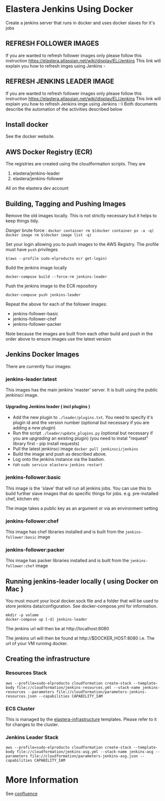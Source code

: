 # Elastera Jenkins Using Docker

Create a jenkins server that runs in docker and uses docker slaves for it's jobs

## REFRESH FOLLOWER IMAGES
If you are wanted to refresh follower images only please follow this instruction
https://elastera.atlassian.net/wiki/display/EL/Jenkins
This link will explain you how to refresh imges using Jenkins - 
## REFRESH JENKINS LEADER IMAGE
If you are wanted to refresh follower images only please follow this instruction
https://elastera.atlassian.net/wiki/display/EL/Jenkins
This link will explain you how to refresh Jenkins imge using Jenkins :-)
Both documents describe the automation of the activities described below


## Install docker

See the docker website.

## AWS Docker Registry (ECR)

The registries are created using the cloudformation scripts. They are

1. elastera/jenkins-leader
2. elastera/jenkins-follower

All on the elastera dev account

## Building, Tagging and Pushing Images

Remove the old images locally. This is not strictly necessary but it helps to keep things tidy.

*Danger* brute force :
`docker container rm $(docker container ps -a -q)`
`docker image rm $(docker image list -q)`

Set your login allowing you to push images to the AWS Registry. The profile must have `push` privileges

`$(aws --profile sudo-elproducto ecr get-login)`

Build the jenkins image locally

`docker-compose build --force-rm jenkins-leader`

Push the jenkins image to the ECR repository

`docker-compose push jenkins-leader`

Repeat the above for each of the follower images:
* jenkins-follower-basic
* jenkins-follower-chef
* jenkins-follower-packer

Note because the images are built from each other build and push in the order above to ensure images use the latest version

## Jenkins Docker Images

There are currently four images:

### jenkins-leader:latest

This images has the main jenkins 'master' server. It is built using the public jenkinsci image.

#### Upgrading Jenkins leader ( incl plugins )

* Add the new plugin to `./leader/plugins.txt`. You need to specify it's plugin id and the version number (optional but necessary if you are adding a *new* plugin)
* Run the script `./leader/update_plugins.py` (optional but necessary if you are *upgrading* an existing plugin) (you need to instal "request" library first - pip install requests)
* Pull the latest jenkinsci image `docker pull jenkinsci/jenkins`
* Build the image and push as described above.
* Log onto the jenkins instance via the bastion.
* run `sudo service elastera-jenkins restart`

### jenkins-follower:basic

This image is the 'slave' that will run all jenkins jobs. You can use this to build further slave
images that do specific things for jobs. e.g. pre-installed chef, kitchen etc

The image takes a public key as an argument or via an environment setting

### jenkins-follower:chef

This image has chef libraries installed and is built from the `jenkins-follower:basic` image

### jenkins-follower:packer

This image has packer libraries installed and is built from the `jenkins-follower:chef` image

## Running jenkins-leader locally ( using Docker on Mac )

You must mount your local docker.sock file and a folder that will be used to store jenkins data/configuration. See
docker-compose.yml for information.

```
mkdir -p volume
docker-compose up [-d] jenkins-leader
```

The jenkins url will then be at http://localhost:8080

The jenkins url will then be found at http://$DOCKER_HOST:8080 i.e. The url of your VM running docker.

## Creating the infrastructure

### Resources Stack

```
aws --profile=sudo-elproducto cloudformation create-stack --template-body file://cloudformation/jenkins-resources.yml --stack-name jenkins-resources --parameters file://cloudformation/parameters-jenkins-resources.json --capabilities CAPABILITY_IAM
```

### ECS Cluster
This is managed by the [elastera-infrastructure](git@bitbucket.org:elastera/elastera-infrastructure.git) templates. Please refer to it for changes to the cluster.


### Jenkins Leader Stack

```
aws --profile=sudo-elproducto cloudformation create-stack --template-body file://cloudformation/jenkins-asg.yml --stack-name jenkins-asg --parameters file://cloudformation/parameters-jenkins-asg.json --capabilities CAPABILITY_IAM
```

# More Information

See [confluence](https://elastera.atlassian.net/wiki/display/EL/Jenkins)